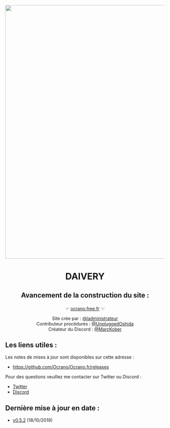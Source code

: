 <p align="center">
   <img src="https://github.com/Ocrano/Ocrano.fr/blob/master/DAIVERY.png" width="800">
</p>
<div align="center" ><h1 size="50px"  >DAIVERY  

## Avancement de la construction du site :</b></p>

☞ [ocrano.free.fr](http://ocrano.free.fr) ☜<br/>

Site crée par : [@ladministrateur](https://twitter.com/Ladministrateur)<br/>
Contributeur procédures : [@UnpluggedOshida](https://twitter.com/UnpluggedOshida) <br/>
Créateur du Discord : [@MarcKober](https://twitter.com/Mantis06670)<br/></div>


## Les liens utiles :

Les notes de mises à jour sont disponibles sur cette adresse :
* https://github.com/Ocrano/Ocrano.fr/releases

Pour des questions veuillez me contacter sur Twitter ou Discord :
* [Twitter](https://twitter.com/Ladministrateur)
* [Discord](https://discord.gg/753t4EF)

## Dernière mise à jour en date : 
* [v0.5.2](https://github.com/Ocrano/Ocrano.fr/releases/tag/v0.5.2) (18/10/2019)
